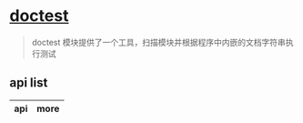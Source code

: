 # [doctest](https://docs.python.org/zh-cn/3/library/doctest.html)

> doctest 模块提供了一个工具，扫描模块并根据程序中内嵌的文档字符串执行测试

## api list

| api | more |
| --- | ---- |